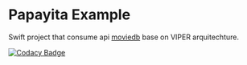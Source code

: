 # Papayita Example

Swift project that consume api [moviedb](https://www.themoviedb.org/?language=es) base on VIPER arquitechture. 

[![Codacy Badge](https://api.codacy.com/project/badge/Grade/842012bf23b348ec9b1414d284e75aa8)](https://www.codacy.com/manual/brunipster/PapayitaExample?utm_source=github.com&amp;utm_medium=referral&amp;utm_content=brunipster/PapayitaExample&amp;utm_campaign=Badge_Grade)
